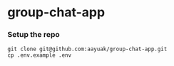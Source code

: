 # group-chat-app

### Setup the repo

```shell
git clone git@github.com:aayuak/group-chat-app.git
cp .env.example .env
```